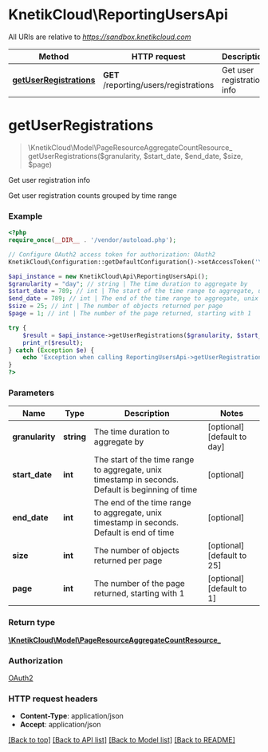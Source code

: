 # KnetikCloud\ReportingUsersApi

All URIs are relative to *https://sandbox.knetikcloud.com*

Method | HTTP request | Description
------------- | ------------- | -------------
[**getUserRegistrations**](ReportingUsersApi.md#getUserRegistrations) | **GET** /reporting/users/registrations | Get user registration info


# **getUserRegistrations**
> \KnetikCloud\Model\PageResourceAggregateCountResource_ getUserRegistrations($granularity, $start_date, $end_date, $size, $page)

Get user registration info

Get user registration counts grouped by time range

### Example
```php
<?php
require_once(__DIR__ . '/vendor/autoload.php');

// Configure OAuth2 access token for authorization: OAuth2
KnetikCloud\Configuration::getDefaultConfiguration()->setAccessToken('YOUR_ACCESS_TOKEN');

$api_instance = new KnetikCloud\Api\ReportingUsersApi();
$granularity = "day"; // string | The time duration to aggregate by
$start_date = 789; // int | The start of the time range to aggregate, unix timestamp in seconds. Default is beginning of time
$end_date = 789; // int | The end of the time range to aggregate, unix timestamp in seconds. Default is end of time
$size = 25; // int | The number of objects returned per page
$page = 1; // int | The number of the page returned, starting with 1

try {
    $result = $api_instance->getUserRegistrations($granularity, $start_date, $end_date, $size, $page);
    print_r($result);
} catch (Exception $e) {
    echo 'Exception when calling ReportingUsersApi->getUserRegistrations: ', $e->getMessage(), PHP_EOL;
}
?>
```

### Parameters

Name | Type | Description  | Notes
------------- | ------------- | ------------- | -------------
 **granularity** | **string**| The time duration to aggregate by | [optional] [default to day]
 **start_date** | **int**| The start of the time range to aggregate, unix timestamp in seconds. Default is beginning of time | [optional]
 **end_date** | **int**| The end of the time range to aggregate, unix timestamp in seconds. Default is end of time | [optional]
 **size** | **int**| The number of objects returned per page | [optional] [default to 25]
 **page** | **int**| The number of the page returned, starting with 1 | [optional] [default to 1]

### Return type

[**\KnetikCloud\Model\PageResourceAggregateCountResource_**](../Model/PageResourceAggregateCountResource_.md)

### Authorization

[OAuth2](../../README.md#OAuth2)

### HTTP request headers

 - **Content-Type**: application/json
 - **Accept**: application/json

[[Back to top]](#) [[Back to API list]](../../README.md#documentation-for-api-endpoints) [[Back to Model list]](../../README.md#documentation-for-models) [[Back to README]](../../README.md)

